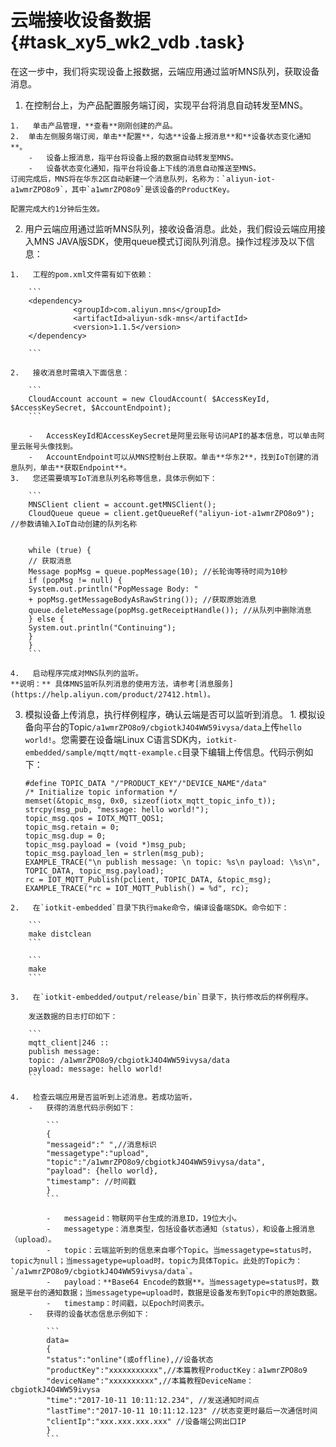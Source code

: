# 云端接收设备数据 {#task_xy5_wk2_vdb .task}

在这一步中，我们将实现设备上报数据，云端应用通过监听MNS队列，获取设备消息。

1.   在控制台上，为产品配置服务端订阅，实现平台将消息自动转发至MNS。 

    1.   单击产品管理，**查看**刚刚创建的产品。 
    2.  单击左侧服务端订阅，单击**配置**，勾选**设备上报消息**和**设备状态变化通知**。 
        -   设备上报消息，指平台将设备上报的数据自动转发至MNS。
        -   设备状态变化通知，指平台将设备上下线的消息自动推送至MNS。
    订阅完成后，MNS将在华东2区自动新建一个消息队列，名称为：`aliyun-iot-a1wmrZPO8o9`，其中`a1wmrZPO8o9`是该设备的ProductKey。

    配置完成大约1分钟后生效。

2.   用户云端应用通过监听MNS队列，接收设备消息。此处，我们假设云端应用接入MNS JAVA版SDK，使用queue模式订阅队列消息。操作过程涉及以下信息： 

    1.   工程的pom.xml文件需有如下依赖： 

        ```
        <dependency>
                  <groupId>com.aliyun.mns</groupId>
                  <artifactId>aliyun-sdk-mns</artifactId>
                  <version>1.1.5</version>
        </dependency>
        
        ```

    2.   接收消息时需填入下面信息： 

        ```
        CloudAccount account = new CloudAccount( $AccessKeyId, $AccessKeySecret, $AccountEndpoint);
        ```

        -   AccessKeyId和AccessKeySecret是阿里云账号访问API的基本信息，可以单击阿里云账号头像找到。
        -   AccountEndpoint可以从MNS控制台上获取。单击**华东2**，找到IoT创建的消息队列，单击**获取Endpoint**。
    3.   您还需要填写IoT消息队列名称等信息，具体示例如下： 

        ```
        MNSClient client = account.getMNSClient();
        CloudQueue queue = client.getQueueRef("aliyun-iot-a1wmrZPO8o9"); //参数请输入IoT自动创建的队列名称
        
        
        while (true) {
        // 获取消息
        Message popMsg = queue.popMessage(10); //长轮询等待时间为10秒
        if (popMsg != null) {
        System.out.println("PopMessage Body: "
        + popMsg.getMessageBodyAsRawString()); //获取原始消息
        queue.deleteMessage(popMsg.getReceiptHandle()); //从队列中删除消息
        } else {
        System.out.println("Continuing");
        }
        }
        ```

    4.   启动程序完成对MNS队列的监听。 
    **说明：** 具体MNS监听队列消息的使用方法，请参考[消息服务](https://help.aliyun.com/product/27412.html)。

3.   模拟设备上传消息，执行样例程序，确认云端是否可以监听到消息。 
    1.   模拟设备向平台的Topic`/a1wmrZPO8o9/cbgiotkJ4O4WW59ivysa/data`上传`hello world!`。您需要在设备端Linux C语言SDK内，`iotkit-embedded/sample/mqtt/mqtt-example.c`目录下编辑上传信息。代码示例如下： 

        ```
        #define TOPIC_DATA "/"PRODUCT_KEY"/"DEVICE_NAME"/data"
        /* Initialize topic information */
        memset(&topic_msg, 0x0, sizeof(iotx_mqtt_topic_info_t));
        strcpy(msg_pub, "message: hello world!");
        topic_msg.qos = IOTX_MQTT_QOS1;
        topic_msg.retain = 0;
        topic_msg.dup = 0;
        topic_msg.payload = (void *)msg_pub;
        topic_msg.payload_len = strlen(msg_pub);
        EXAMPLE_TRACE("\n publish message: \n topic: %s\n payload: \%s\n", TOPIC_DATA, topic_msg.payload);
        rc = IOT_MQTT_Publish(pclient, TOPIC_DATA, &topic_msg);
        EXAMPLE_TRACE("rc = IOT_MQTT_Publish() = %d", rc);
        ```

    2.   在`iotkit-embedded`目录下执行make命令，编译设备端SDK。命令如下： 

        ```
        make distclean
        ```

        ```
        make
        ```

    3.   在`iotkit-embedded/output/release/bin`目录下，执行修改后的样例程序。 

        发送数据的日志打印如下：

        ```
        mqtt_client|246 :: 
        publish message:
        topic: /a1wmrZPO8o9/cbgiotkJ4O4WW59ivysa/data
        payload: message: hello world!
        ```

    4.   检查云端应用是否监听到上述消息。若成功监听， 
        -   获得的消息代码示例如下：

            ```
            {
            "messageid":" ",//消息标识
            "messagetype":"upload",
            "topic":"/a1wmrZPO8o9/cbgiotkJ4O4WW59ivysa/data",
            "payload": {hello world},
            "timestamp": //时间戳
            }
            ```

            -   messageid：物联网平台生成的消息ID，19位大小。
            -   messagetype：消息类型，包括设备状态通知（status），和设备上报消息（upload）。
            -   topic：云端监听到的信息来自哪个Topic。当messagetype=status时，topic为null；当messagetype=upload时，topic为具体Topic。此处的Topic为：`/a1wmrZPO8o9/cbgiotkJ4O4WW59ivysa/data`。
            -   payload：**Base64 Encode的数据**。当messagetype=status时，数据是平台的通知数据；当messagetype=upload时，数据是设备发布到Topic中的原始数据。
            -   timestamp：时间戳，以Epoch时间表示。
        -   获得的设备状态信息示例如下：

            ```
            data=
            {
            "status":"online"(或offline),//设备状态
            "productKey":"xxxxxxxxxxx",//本篇教程ProductKey：a1wmrZPO8o9
            "deviceName":"xxxxxxxxxx",//本篇教程DeviceName：cbgiotkJ4O4WW59ivysa
            "time":"2017-10-11 10:11:12.234", //发送通知时间点
            "lastTime":"2017-10-11 10:11:12.123" //状态变更时最后一次通信时间
            "clientIp":"xxx.xxx.xxx.xxx" //设备端公网出口IP
            }
            ```


